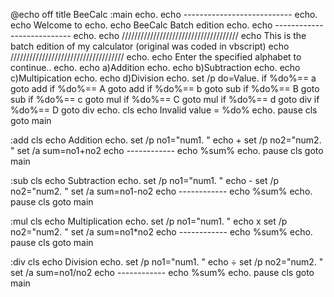 @echo off
title BeeCalc
:main
echo.
echo ---------------------------
echo.
echo Welcome to
echo.
echo BeeCalc Batch edition
echo.
echo ---------------------------
echo.
echo /////////////////////////////////////
echo This is the batch edition of my calculator (original was coded in vbscript)
echo ////////////////////////////////////
echo.
echo Enter the specified alphabet to continue..
echo.
echo a)Addition
echo.
echo b)Subtraction
echo.
echo c)Multipication
echo.
echo d)Division
echo.
set /p do=Value.
if %do%== a goto add
if %do%== A goto add
if %do%== b goto sub
if %do%== B goto sub
if %do%== c goto mul
if %do%== C goto mul
if %do%== d goto div
if %do%== D goto div
echo.
cls
echo Invalid value = %do%
echo.
pause
cls
goto main

:add
cls
echo Addition
echo.
set /p no1="num1. "
echo       +
set /p no2="num2. "
set /a sum=no1+no2
echo ------------
echo %sum%
echo.
pause
cls
goto main


:sub
cls
echo Subtraction
echo.
set /p no1="num1. "
echo       -
set /p no2="num2. "
set /a sum=no1-no2
echo ------------
echo %sum%
echo.
pause
cls
goto main


:mul
cls
echo Multiplication
echo.
set /p no1="num1. "
echo       x
set /p no2="num2. "
set /a sum=no1*no2
echo ------------
echo %sum%
echo.
pause
cls
goto main


:div
cls
echo Division
echo.
set /p no1="num1. "
echo       ÷
set /p no2="num2. "
set /a sum=no1/no2
echo ------------
echo %sum%
echo.
pause
cls
goto main
